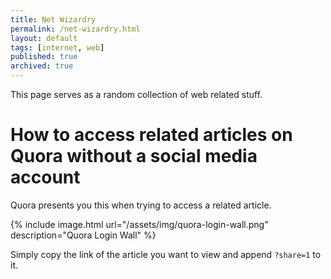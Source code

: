 ```yaml
---
title: Net Wizardry
permalink: /net-wizardry.html
layout: default
tags: [internet, web]
published: true
archived: true
---
```

This page serves as a random collection of web related stuff.

# How to access related articles on Quora without a social media account

Quora presents you this when trying to access a related article.

{% include image.html url="/assets/img/quora-login-wall.png" description="Quora Login Wall" %}

Simply copy the link of the article you want to view and append `?share=1` to it.
